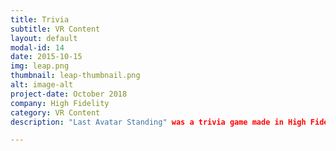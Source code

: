 ```yaml
---
title: Trivia
subtitle: VR Content
layout: default
modal-id: 14
date: 2015-10-15
img: leap.png
thumbnail: leap-thumbnail.png
alt: image-alt
project-date: October 2018
company: High Fidelity
category: VR Content
description: "Last Avatar Standing" was a trivia game made in High Fidelity where a host would put questions and answers on board, and players had to move themselves onto the corresponding colored square to pick the answer they believed was right.  If correct, players remain on the board and the prize money increases. If incorrect, players are teleported out of the game.  The last player remaining wins whatever cash is in the prize pot.  This event featured in its own domain, as well as many High Fidelity events such as FUTVRELANDS, Zombie Island, Load Tests, Multi-Con and more.

---
```

